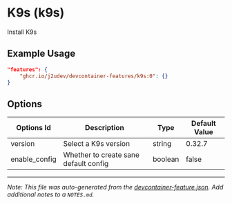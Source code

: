 
# K9s (k9s)

Install K9s

## Example Usage

```json
"features": {
    "ghcr.io/j2udev/devcontainer-features/k9s:0": {}
}
```

## Options

| Options Id | Description | Type | Default Value |
|-----|-----|-----|-----|
| version | Select a K9s version | string | 0.32.7 |
| enable_config | Whether to create sane default config | boolean | false |



---

_Note: This file was auto-generated from the [devcontainer-feature.json](devcontainer-feature.json).  Add additional notes to a `NOTES.md`._
